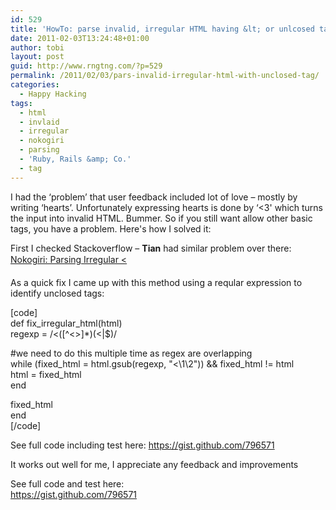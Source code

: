 ```yaml
---
id: 529
title: 'HowTo: parse invalid, irregular HTML having &lt; or unlcosed tags'
date: 2011-02-03T13:24:48+01:00
author: tobi
layout: post
guid: http://www.rngtng.com/?p=529
permalink: /2011/02/03/pars-invalid-irregular-html-with-unclosed-tag/
categories:
  - Happy Hacking
tags:
  - html
  - invlaid
  - irregular
  - nokogiri
  - parsing
  - 'Ruby, Rails &amp; Co.'
  - tag
---
```

I had the &#8216;problem&#8217; that user feedback included lot of love &#8211; mostly by writing &#8216;hearts&#8217;. Unfortunately expressing hearts is done by &#8216;<3' which turns the input into invalid HTML. Bummer. So if you still want allow other basic tags, you have a problem. Here's how I solved it:

First I checked Stackoverflow &#8211; **Tian** had similar problem over there: [Nokogiri: Parsing Irregular <](http://stackoverflow.com/questions/3268387/nokogiri-parsing-irregular)

As a quick fix I came up with this method using a reqular expression to identify unclosed tags:

[code]  
def fix\_irregular\_html(html)  
regexp = /<([^<>]*)(<|$)/

#we need to do this multiple time as regex are overlapping  
while (fixed\_html = html.gsub(regexp, "<\\1\\2")) && fixed\_html != html  
html = fixed_html  
end

fixed_html  
end  
[/code]

See full code including test here: <https://gist.github.com/796571>

It works out well for me, I appreciate any feedback and improvements

See full code and test here:  
<https://gist.github.com/796571>